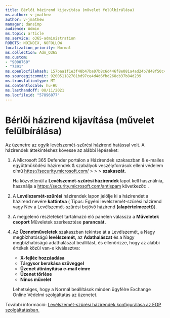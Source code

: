 ```yaml
---
title: Bérlői házirend kijavítása (művelet felülbírálása)
ms.author: v-jmathew
author: v-jmathew
manager: dansimp
audience: Admin
ms.topic: article
ms.service: o365-administration
ROBOTS: NOINDEX, NOFOLLOW
localization_priority: Normal
ms.collection: Adm_O365
ms.custom:
- "9000760"
- "7391"
ms.openlocfilehash: 157baa1f1e3f48b47ba07b8c6d446f8e081a4ad24b7d48f50c4fc5af5518cdd6
ms.sourcegitcommit: 920051182781bd97ce4d4d6fbd268cb37b84d239
ms.translationtype: MT
ms.contentlocale: hu-HU
ms.lasthandoff: 08/11/2021
ms.locfileid: "57896077"
---
```

# <a name="fix-tenant-policy-action-override"></a>Bérlői házirend kijavítása (művelet felülbírálása)

Az üzenetre az egyik levélszemét-szűrési házirend hatással volt. A házirendek áttekintéshez kövesse az alábbi lépéseket:

1. A Microsoft 365 Defender portálon a Házirendek szakaszban & e-mailes együttműködési házirendek & szabályok veszélyforrások elleni védelem című <https://security.microsoft.com/>  \>  \>  \>  **szakaszát.**

   Ha közvetlenül a **Levélszemét-szűrési házirendek** lapot kell használnia, használja a <https://security.microsoft.com/antispam> következőt: .

2. A **Levélszemét-szűrési** házirendek lapon jelölje ki a házirendet a házirend nevére **kattintva** ( Típus: Egyéni levélszemét-szűrési házirend vagy Név a Levélszemét-szűrési bejövő házirend **(alapértelmezett)**).  
3. A megjelenő részleteket tartalmazó elő panelen válassza a **Műveletek csoport** Műveletek szerkesztése **parancsát.**
4. Az **Üzenetműveletek** szakaszban tekintse át a Levélszemét,  a Nagy megbízhatóságú **levélszemét,** az **Adathalászat** és a Nagy megbízhatóságú adathalászat beállítást, és ellenőrizze, hogy az alábbi értékek közül van-e kiválasztva: 
   - **X-fejléc hozzáadása**
   - **Tárgysor berakása szöveggel**
   - **Üzenet átirányítása e-mail címre**
   - **Üzenet törlése**
   - **Nincs művelet**

   Lehetséges, hogy a  Normál beállítások minden ügyfélre Exchange Online Védelmi szolgáltatás az üzenetet.

További információ: [Levélszemét-szűrési házirendek konfigurálása az EOP szolgáltatásban.](https://docs.microsoft.com/microsoft-365/security/office-365-security/configure-your-spam-filter-policies)
